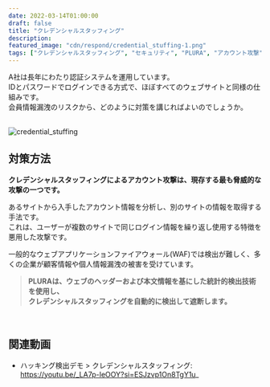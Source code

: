 ```yaml
---
date: 2022-03-14T01:00:00
draft: false
title: "クレデンシャルスタッフィング"
description: 
featured_image: "cdn/respond/credential_stuffing-1.png"
tags: ["クレデンシャルスタッフィング", "セキュリティ", "PLURA", "アカウント攻撃", "個人情報保護"]
---
```


A社は長年にわたり認証システムを運用しています。  
IDとパスワードでログインできる方式で、ほぼすべてのウェブサイトと同様の仕組みです。  
会員情報漏洩のリスクから、どのように対策を講じればよいのでしょうか。  
<br>
<!--more-->
![credential_stuffing](https://blog.plura.io/cdn/respond/credential_stuffing-1.png)

## 対策方法

**クレデンシャルスタッフィングによるアカウント攻撃は、現存する最も脅威的な攻撃の一つです。**

あるサイトから入手したアカウント情報を分析し、別のサイトの情報を取得する手法です。  
これは、ユーザーが複数のサイトで同じログイン情報を繰り返し使用する特徴を悪用した攻撃です。

一般的なウェブアプリケーションファイアウォール(WAF)では検出が難しく、多くの企業が顧客情報や個人情報漏洩の被害を受けています。

> **PLURAは、ウェブのヘッダーおよび本文情報を基にした統計的検出技術を使用し、  
> クレデンシャルスタッフィングを自動的に検出して遮断します。**  
<br>

## 関連動画

- ハッキング検出デモ > クレデンシャルスタッフィング: https://youtu.be/_LA7p-IeOOY?si=ESJzvp1On8TgY1u_
